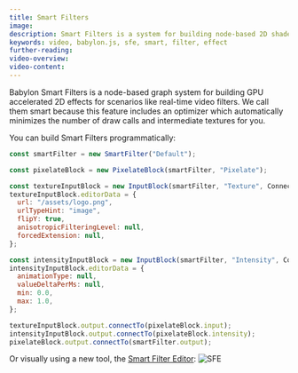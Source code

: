 ```yaml
---
title: Smart Filters
image:
description: Smart Filters is a system for building node-based 2D shader effects for scenarios like real-time video filters.
keywords: video, babylon.js, sfe, smart, filter, effect
further-reading:
video-overview:
video-content:
---
```


Babylon Smart Filters is a node-based graph system for building GPU accelerated 2D effects for scenarios like real-time video filters. We call them smart because this feature includes an optimizer which automatically minimizes the number of draw calls and intermediate textures for you.

You can build Smart Filters programmatically:

```javascript
const smartFilter = new SmartFilter("Default");

const pixelateBlock = new PixelateBlock(smartFilter, "Pixelate");

const textureInputBlock = new InputBlock(smartFilter, "Texture", ConnectionPointType.Texture, null);
textureInputBlock.editorData = {
  url: "/assets/logo.png",
  urlTypeHint: "image",
  flipY: true,
  anisotropicFilteringLevel: null,
  forcedExtension: null,
};

const intensityInputBlock = new InputBlock(smartFilter, "Intensity", ConnectionPointType.Float, 0.5);
intensityInputBlock.editorData = {
  animationType: null,
  valueDeltaPerMs: null,
  min: 0.0,
  max: 1.0,
};

textureInputBlock.output.connectTo(pixelateBlock.input);
intensityInputBlock.output.connectTo(pixelateBlock.intensity);
pixelateBlock.output.connectTo(smartFilter.output);
```

Or visually using a new tool, the [Smart Filter Editor](https://sfe.babylonjs.com):
![SFE](/img/how_to/smart-filters/sfe-default.png)
